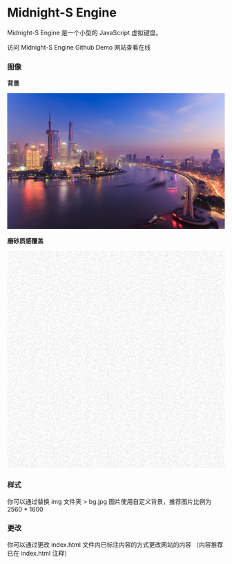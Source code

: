 # Midnight-S Engine 
Midnight-S Engine 是一个小型的 JavaScript 虚拟键盘。

访问 Midnight-S Engine  Github Demo 网站查看在线 

### 图像
**背景**

<img src='img/bg.jpg'>

**磨砂质感覆盖**

<img src='img/overlay.png'>



### 样式
你可以通过替换 img 文件夹 > bg.jpg 图片使用自定义背景，推荐图片比例为 2560 * 1600 

### 更改
你可以通过更改 index.html 文件内已标注内容的方式更改网站的内容 （内容推荐已在 index.html 注释）


